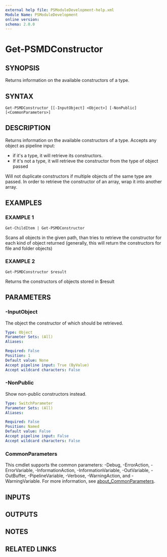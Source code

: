 ```yaml
---
external help file: PSModuleDevelopment-help.xml
Module Name: PSModuleDevelopment
online version:
schema: 2.0.0
---
```


# Get-PSMDConstructor

## SYNOPSIS
Returns information on the available constructors of a type.

## SYNTAX

```
Get-PSMDConstructor [[-InputObject] <Object>] [-NonPublic] [<CommonParameters>]
```

## DESCRIPTION
Returns information on the available constructors of a type.
Accepts any object as pipeline input:
- if it's a type, it will retrieve its constructors.
- If it's not a type, it will retrieve the constructor from the type of object passed

Will not duplicate constructors if multiple objects of the same type are passed.
In order to retrieve the constructor of an array, wrap it into another array.

## EXAMPLES

### EXAMPLE 1
```
Get-ChildItem | Get-PSMDConstructor
```

Scans all objects in the given path, than tries to retrieve the constructor for each kind of object returned
(generally, this will return the constructors for file and folder objects)

### EXAMPLE 2
```
Get-PSMDConstructor $result
```

Returns the constructors of objects stored in $result

## PARAMETERS

### -InputObject
The object the constructor of which should be retrieved.

```yaml
Type: Object
Parameter Sets: (All)
Aliases:

Required: False
Position: 1
Default value: None
Accept pipeline input: True (ByValue)
Accept wildcard characters: False
```

### -NonPublic
Show non-public constructors instead.

```yaml
Type: SwitchParameter
Parameter Sets: (All)
Aliases:

Required: False
Position: Named
Default value: False
Accept pipeline input: False
Accept wildcard characters: False
```

### CommonParameters
This cmdlet supports the common parameters: -Debug, -ErrorAction, -ErrorVariable, -InformationAction, -InformationVariable, -OutVariable, -OutBuffer, -PipelineVariable, -Verbose, -WarningAction, and -WarningVariable. For more information, see [about_CommonParameters](http://go.microsoft.com/fwlink/?LinkID=113216).

## INPUTS

## OUTPUTS

## NOTES

## RELATED LINKS
